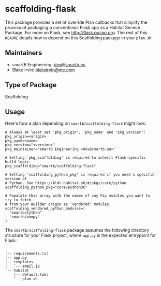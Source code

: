 # scaffolding-flask
This package provides a set of override Plan callbacks that simplify the process
of packaging a conventional Flask app as a Habitat Service Package. For more
on Flask, see http://flask.pocoo.org. The rest of this `README` details how to 
depend on this Scaffolding package in your `plan.sh`.

## Maintainers
* smartB Engineering: <dev@smartb.eu>
* Blake Irvin: <blakeirvin@me.com>

## Type of Package
Scaffolding

## Usage
Here's how a plan depending on `smartb/scaffolding-flask` might look:
```
# Always at least set 'pkg_origin', 'pkg_name' and 'pkg_version':
pkg_origin=<origin>
pkg_name=<name>
pkg_version="<version>"
pkg_maintainer="smartB Engineering <dev@smartb.eu>"

# Setting 'pkg_scaffolding' is required to inherit Flask-specific build logic.
pkg_scaffolding="smartb/scaffolding-flask"

# Setting 'scaffolding_python_pkg' is required if you need a specific version of
# Python. See https://bldr.habitat.sh/#/pkgs/core/python
scaffolding_python_pkg="core/python36"

# Populate this array with the names of any Pip modules you want to try to fetch
# from your Builder origin as 'vendored' modules:
scaffolding_vendored_python_modules=(
  "smartb/Cython"
  "smartb/numpy"
)
```

The `smartb/scaffolding-flask` package assumes the following directory structure
for your Flask project, where `app.py` is the expected entrypoint for Flask:
```
.
|-- requirements.txt
|-- app.py
|-- templates
|   `-- email.j2
`-- habitat
    |-- default.toml
    `-- plan.sh
```
